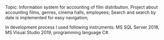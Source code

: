 Topic: Information system for accounting of film distribution.
 Project about accounting films, genres, cinema halls, employees;
 Search and search by date is implemented for easy navigation;
 
 In development process I used following instruments: MS SQL Server 2018, MS Visual Studio 2019, programming language C#.
